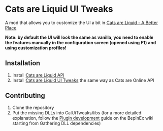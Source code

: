 # Cats are Liquid UI Tweaks
A mod that allows you to customize the UI a bit in [Cats are Liquid - A Better Place](https://store.steampowered.com/app/1188080)

**Note: by default the UI will look the same as vanilla,
you need to enable the features manually in the configuration screen (opened using F1) and using customization profiles!**

## Installation
1. Install [Cats are Liquid API](https://github.com/cgytrus/CalApi)
2. Install [Cats are Liquid UI Tweaks](https://github.com/cgytrus/CalUiTweaks/releases/latest)
   the same way as Cats are Online API

## Contributing
1. Clone the repository
2. Put the missing DLLs into CalUiTweaks/libs (for a more detailed explanation,
   follow the [Plugin development](https://bepinex.github.io/bepinex_docs/master/articles/dev_guide/plugin_tutorial/1_setup.html)
   guide on the BepInEx wiki starting from Gathering DLL dependencies)
